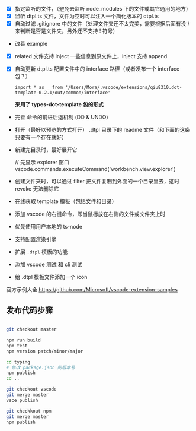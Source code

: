 * [x] 指定监听的文件，（避免去监听 node_modules 下的文件或其它通用的地方）
* [x] 监听 dtpl.ts 文件，文件为空时可以注入一个简化版本的 dtpl.ts
* [x] 自动过滤 .gitignore 中的文件（处理文件夹还不太完美，需要根据后面有没 / 来判断是否是文件夹，另外还不支持 ! 符号）

* 改善 example

* [x] related 文件支持 inject 一些信息到原文件上，inject 支持 append
* [x] 自动更新 dtpl.ts 配置文件中的 interface 路径（或者发布一个 interface 包？）

    ```
    import * as _ from '/Users/Mora/.vscode/extensions/qiu8310.dot-template-0.2.1/out/common/interface'
    ```

    **采用了 types-dot-template 包的形式**


* 完善 命令的前进后退机制 (DO & UNDO)
* 打开（最好以预览的方式打开） .dtpl 目录下的 readme 文件（和下面的这条只要有一个存在就好）
* 新建完目录时，最好展开它

    // 先显示 explorer 窗口
    vscode.commands.executeCommand('workbench.view.explorer')

* 创建文件夹时，可以通过 filter 把文件复制到外面的一个目录里去，这时 revoke 无法删除它
* 在线获取 template 模板（包括文件和目录）
* 添加 vscode 的右键命令，即当鼠标放在右侧的文件或文件夹上时
* 优先使用用户本地的 ts-node

* 支持配置渲染引擎
* 扩展 `.dtpl` 模板的功能
* 添加 vscode 测试 和 cli 测试
* 给 .dtpl 模板文件添加一个 icon


官方示例大全 https://github.com/Microsoft/vscode-extension-samples

## 发布代码步骤

```bash

git checkout master

npm run build
npm test
npm version patch/minor/major

cd typing
# 修改 package.json 的版本号
npm publish
cd ..

git checkout vscode
git merge master
vsce publish

git checkkout npm
git merge master
npm publish

```
